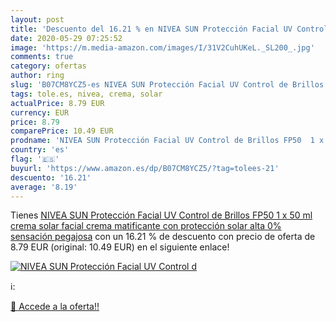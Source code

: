 ```yaml
---
layout: post
title: 'Descuento del 16.21 % en NIVEA SUN Protección Facial UV Control d'
date: 2020-05-29 07:25:52
image: 'https://m.media-amazon.com/images/I/31V2CuhUKeL._SL200_.jpg'
comments: true
category: ofertas
author: ring
slug: 'B07CM8YCZ5-es NIVEA SUN Protección Facial UV Control de Brillos FP50 1 x...'
tags: tole.es, nivea, crema, solar
actualPrice: 8.79 EUR
currency: EUR
price: 8.79
comparePrice: 10.49 EUR
prodname: 'NIVEA SUN Protección Facial UV Control de Brillos FP50  1 x 50 ml   crema solar facial  crema matificante con protección solar alta  0% sensación pegajosa'
country: 'es'
flag: '🇪🇸'
buyurl: 'https://www.amazon.es/dp/B07CM8YCZ5/?tag=tolees-21'
descuento: '16.21'
average: '8.19'
---
```


Tienes [NIVEA SUN Protección Facial UV Control de Brillos FP50  1 x 50 ml   crema solar facial  crema matificante con protección solar alta  0% sensación pegajosa](https://www.amazon.es/dp/B07CM8YCZ5/?tag=tolees-21) con un 16.21 % de descuento con precio de oferta de 8.79 EUR (original: 10.49 EUR) en el siguiente enlace!

[![NIVEA SUN Protección Facial UV Control d](https://m.media-amazon.com/images/I/31V2CuhUKeL._SL200_.jpg)](https://www.amazon.es/dp/B07CM8YCZ5/?tag=tolees-21)

ℹ️:


[🛒 Accede a la oferta!!](https://www.amazon.es/dp/B07CM8YCZ5/?tag=tolees-21)
